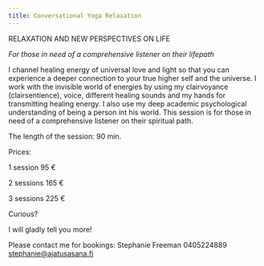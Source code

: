 ```yaml
---
title: Conversational Yoga Relaxation
---
```


RELAXATION AND NEW PERSPECTIVES ON LIFE

*For those in need of a comprehensive listener on their lifepath*

I channel healing energy of universal love and light so that you can experience a deeper connection to your true higher self and the universe. I work with the invisible world of energies by using my clairvoyance (clairsentience), voice, different healing sounds and my hands for transmitting healing energy. I also use my deep academic psychological understanding of being a person int his world. This session is for those in need of a comprehensive listener on their spiritual path.

The length of the session: 90 min.

Prices:

1 session 95 €

2 sessions 165 €

3 sessions 225 €

Curious?

I will gladly tell you more!

Please contact me for bookings: Stephanie Freeman 0405224889 stephanie@ajatusasana.fi
